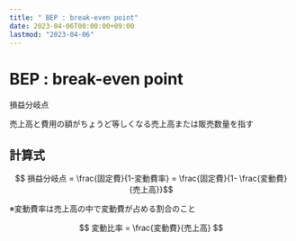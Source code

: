 ```yaml
---
title: " BEP : break-even point"
date: 2023-04-06T00:00:00+09:00
lastmod: "2023-04-06"
---
```

#  BEP : break-even point

損益分岐点

売上高と費用の額がちょうど等しくなる売上高または販売数量を指す

## 計算式

$$ 損益分岐点 = \frac{固定費}{1-変動費率} = \frac{固定費}{1- \frac{変動費}{売上高}}$$

※変動費率は売上高の中で変動費が占める割合のこと

$$ 変動比率 = \frac{変動費}{売上高} $$
